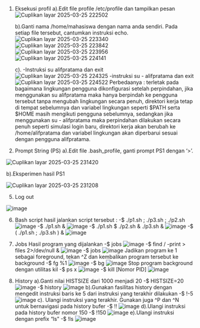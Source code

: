 1. Eksekusi profil
   a).Edit file profile /etc/profile dan tampilkan pesan
   ![Cuplikan layar 2025-03-25 222502](https://github.com/user-attachments/assets/e10e9e86-f799-48f3-9016-f3bf308034bb)

   b).Ganti nama /home/mahasiswa dengan nama anda sendiri. Pada setiap file tersebut, cantumkan instruksi echo.
   ![Cuplikan layar 2025-03-25 223340](https://github.com/user-attachments/assets/12eb9eed-b082-4cf8-a2b8-e21a7900e1cf)
   ![Cuplikan layar 2025-03-25 223842](https://github.com/user-attachments/assets/35276189-6b96-4c95-b9a5-4c0ea33d775f)
   ![Cuplikan layar 2025-03-25 223956](https://github.com/user-attachments/assets/61ebf4a6-0d8c-4b18-8341-5382977f8fcf)
   ![Cuplikan layar 2025-03-25 224141](https://github.com/user-attachments/assets/09145c48-36bf-4160-a20d-5dfdbaf31c4c)
   
   c). -Instruksi su alifpratama dan exit
  ![Cuplikan layar 2025-03-25 224325](https://github.com/user-attachments/assets/14e20e4b-5222-4fcd-adbb-a112da2366fd)
       -instruksi su - alifpratama dan exit
  ![Cuplikan layar 2025-03-25 224522](https://github.com/user-attachments/assets/30d194b2-ca08-4d57-b31e-355791131a3d)
  Perbedaanya :
terletak pada bagaimana lingkungan pengguna dikonfigurasi setelah perpindahan, jika menggunakan su alifpratama maka hanya berpindah ke pengguna tersebut tanpa mengubah lingkungan secara penuh, direktori kerja tetap di tempat sebelumnya dan variabel lingkungan seperti $PATH serta $HOME masih mengikuti pengguna sebelumnya, sedangkan jika menggunakan su - alifpratama maka perpindahan dilakukan secara penuh seperti simulasi login baru, direktori kerja akan berubah ke /home/alifpratama dan variabel lingkungan 
akan diperbarui sesuai dengan pengguna alifpratama.

3.  Prompt String (PS)
   a).Edit file .bash_profile, ganti prompt PS1 dengan ‘>’.

![Cuplikan layar 2025-03-25 231420](https://github.com/user-attachments/assets/f451d699-a54e-45f3-b9d6-0bd291469f61)

 b).Eksperimen hasil PS1

![Cuplikan layar 2025-03-25 231208](https://github.com/user-attachments/assets/ec061b44-6926-4878-883d-afb4aa44b681)

5. Log out

![image](https://github.com/user-attachments/assets/b03ebbad-ac3d-407a-baa5-402948b65eb9)

6. Bash script
   hasil jalankan script tersebut :
       -$ ./p1.sh ; ./p3.sh ; ./p2.sh
   ![image](https://github.com/user-attachments/assets/3d897be2-d75a-471e-956e-c180058623b1)
       -$ ./p1.sh &
   ![image](https://github.com/user-attachments/assets/89f9b233-926a-4bd5-bba1-33be977d1175)
       -$ ./p1.sh $ ./p2.sh & ./p3.sh &
   ![image](https://github.com/user-attachments/assets/3a2ed7b7-3c11-445d-84c8-a1256ef92047)
       -$ ( ./p1.sh ; ./p3.sh ) &
   ![image](https://github.com/user-attachments/assets/b31b1a19-6811-436f-accb-7ebc3dd9687a)

7. Jobs
   Hasil program yang dijalankan
       -$ jobs
   ![image](https://github.com/user-attachments/assets/4b7d27e8-ce6b-41f0-b6b5-527e81c25edf)
       -$ find / -print > files 2>/dev/null &
   ![image](https://github.com/user-attachments/assets/c77d45ad-7548-4ae6-8a99-8763e2f33bce)
       -$ jobs
   ![image](https://github.com/user-attachments/assets/273fa23f-94d0-489b-b771-efaf2470ae1b)
    Jadikan program ke 1 sebagai foreground, tekan ^Z dan kembalikan program tersebut ke 
background
       -$ fg %1
   ![image](https://github.com/user-attachments/assets/75c0369c-080a-486f-aba9-088c14d3562e)
       -$ bg
   ![image](https://github.com/user-attachments/assets/9311acfe-0461-4d66-8df2-1ee479ca5646)
   Stop program background dengan utilitas kil
       -$ ps x
   ![image](https://github.com/user-attachments/assets/cea7ec99-6e45-4c0c-a47d-cd6f46d28bcb)
       -$ kill [Nomor PID] 
   ![image](https://github.com/user-attachments/assets/cb94ec50-fa76-40cf-a7c1-786c4f2eb226)

8. History
   a).Ganti nilai HISTSIZE dari 1000 menjadi 20
        -$ HISTSIZE=20
   ![image](https://github.com/user-attachments/assets/ecb8250f-42c9-4e66-945a-f1b5a7f968bd)
       -$ history
   ![image](https://github.com/user-attachments/assets/dbdb591a-3915-415a-8a6d-98affb17d0d4)
  b).Gunakan fasilitas history dengan mengedit instruksi baris ke 5 dari instruksi yang terakhir
dilakukan
       -$ !-5
   ![image](https://github.com/user-attachments/assets/13188b6c-6190-47ac-8151-a66aee4add5b)
  c). Ulangi instruksi yang terakhir. Gunakan juga ^P dan ^N untuk bernavigasi pada history bufer
       -$ !!
   ![image](https://github.com/user-attachments/assets/f219fbf1-17b4-4909-a05c-810d715b79e8)
   d).Ulangi instruksi pada history bufer nomor 150
       -$ !150
   ![image](https://github.com/user-attachments/assets/8a3867fb-98e6-4abf-a15a-f4d669ca030c)
   e).Ulangi instruksi dengan prefix “ls” 
       -$ !ls
   ![image](https://github.com/user-attachments/assets/8092bd82-7da0-4b18-889f-cfa48f62ead6)










   



















